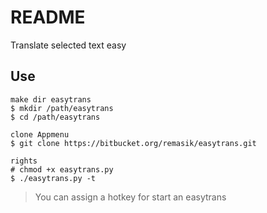 # README #

Translate selected text easy

## Use ##

```
make dir easytrans
$ mkdir /path/easytrans
$ cd /path/easytrans

clone Appmenu
$ git clone https://bitbucket.org/remasik/easytrans.git

rights
# chmod +x easytrans.py
$ ./easytrans.py -t
```
> You can assign a hotkey for start an easytrans